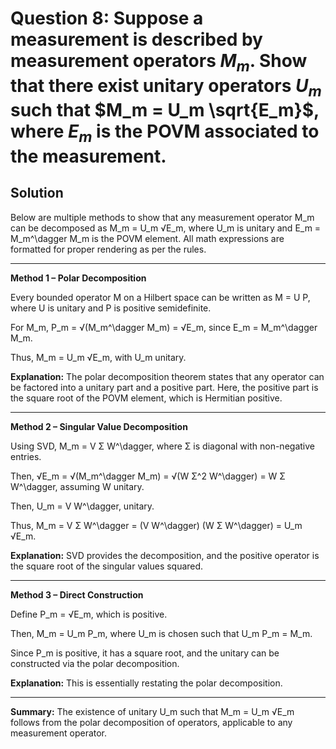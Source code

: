 # Question 8: Suppose a measurement is described by measurement operators $M_m$. Show that there exist unitary operators $U_m$ such that $M_m = U_m \sqrt{E_m}$, where $E_m$ is the POVM associated to the measurement.

## Solution

Below are multiple methods to show that any measurement operator M_m can be decomposed as M_m = U_m √E_m, where U_m is unitary and E_m = M_m^\dagger M_m is the POVM element. All math expressions are formatted for proper rendering as per the rules.

---

**Method 1 – Polar Decomposition**

Every bounded operator M on a Hilbert space can be written as M = U P, where U is unitary and P is positive semidefinite.

For M_m, P_m = √(M_m^\dagger M_m) = √E_m, since E_m = M_m^\dagger M_m.

Thus, M_m = U_m √E_m, with U_m unitary.

**Explanation:** The polar decomposition theorem states that any operator can be factored into a unitary part and a positive part. Here, the positive part is the square root of the POVM element, which is Hermitian positive.

---

**Method 2 – Singular Value Decomposition**

Using SVD, M_m = V Σ W^\dagger, where Σ is diagonal with non-negative entries.

Then, √E_m = √(M_m^\dagger M_m) = √(W Σ^2 W^\dagger) = W Σ W^\dagger, assuming W unitary.

Then, U_m = V W^\dagger, unitary.

Thus, M_m = V Σ W^\dagger = (V W^\dagger) (W Σ W^\dagger) = U_m √E_m.

**Explanation:** SVD provides the decomposition, and the positive operator is the square root of the singular values squared.

---

**Method 3 – Direct Construction**

Define P_m = √E_m, which is positive.

Then, M_m = U_m P_m, where U_m is chosen such that U_m P_m = M_m.

Since P_m is positive, it has a square root, and the unitary can be constructed via the polar decomposition.

**Explanation:** This is essentially restating the polar decomposition.

---

**Summary:** The existence of unitary U_m such that M_m = U_m √E_m follows from the polar decomposition of operators, applicable to any measurement operator.